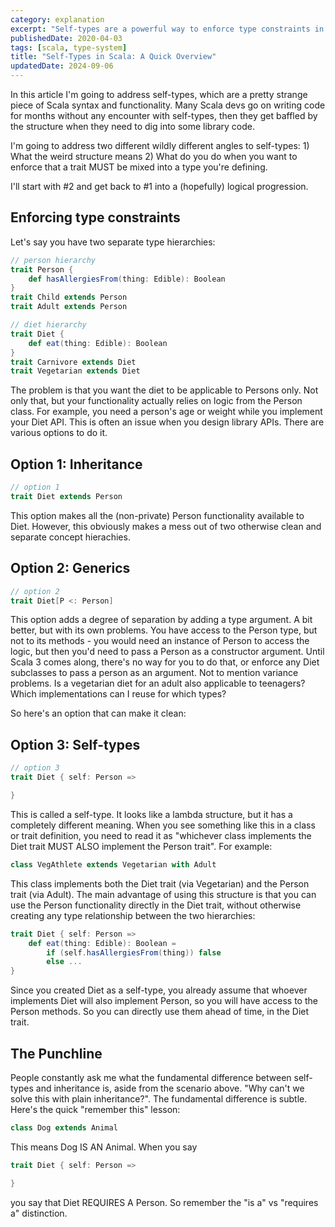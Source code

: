 ```yaml
---
category: explanation
excerpt: "Self-types are a powerful way to enforce type constraints in Scala: learn to use them effectively in just a few minutes"
publishedDate: 2020-04-03
tags: [scala, type-system]
title: "Self-Types in Scala: A Quick Overview"
updatedDate: 2024-09-06
---
```


In this article I'm going to address self-types, which are a pretty strange piece of Scala syntax and functionality. Many Scala devs go on writing code for months without any encounter with self-types, then they get baffled by the structure when they need to dig into some library code.

I'm going to address two different wildly different angles to self-types: 1) What the weird structure means 2) What do you do when you want to enforce that a trait MUST be mixed into a type you're defining.

I'll start with #2 and get back to #1 into a (hopefully) logical progression.

## Enforcing type constraints

Let's say you have two separate type hierarchies:

```scala
// person hierarchy
trait Person {
    def hasAllergiesFrom(thing: Edible): Boolean
}
trait Child extends Person
trait Adult extends Person

// diet hierarchy
trait Diet {
    def eat(thing: Edible): Boolean
}
trait Carnivore extends Diet
trait Vegetarian extends Diet
```

The problem is that you want the diet to be applicable to Persons only. Not only that, but your functionality actually relies on logic from the Person class. For example, you need a person's age or weight while you implement your Diet API. This is often an issue when you design library APIs. There are various options to do it.

## Option 1: Inheritance

```scala
// option 1
trait Diet extends Person
```

This option makes all the (non-private) Person functionality available to Diet. However, this obviously makes a mess out of two otherwise clean and separate concept hierachies.

## Option 2: Generics

```scala
// option 2
trait Diet[P <: Person]
```

This option adds a degree of separation by adding a type argument. A bit better, but with its own problems. You have access to the Person type, but not to its methods - you would need an instance of Person to access the logic, but then you'd need to pass a Person as a constructor argument. Until Scala 3 comes along, there's no way for you to do that, or enforce any Diet subclasses to pass a person as an argument. Not to mention variance problems. Is a vegetarian diet for an adult also applicable to teenagers? Which implementations can I reuse for which types?

So here's an option that can make it clean:

## Option 3: Self-types

```scala
// option 3
trait Diet { self: Person =>

}
```

This is called a self-type. It looks like a lambda structure, but it has a completely different meaning. When you see something like this in a class or trait definition, you need to read it as "whichever class implements the Diet trait MUST ALSO implement the Person trait". For example:

```scala
class VegAthlete extends Vegetarian with Adult
```

This class implements both the Diet trait (via Vegetarian) and the Person trait (via Adult). The main advantage of using this structure is that you can use the Person functionality directly in the Diet trait, without otherwise creating any type relationship between the two hierarchies:

```scala
trait Diet { self: Person =>
    def eat(thing: Edible): Boolean =
        if (self.hasAllergiesFrom(thing)) false
        else ...
}
```

Since you created Diet as a self-type, you already assume that whoever implements Diet will also implement Person, so you will have access to the Person methods. So you can directly use them ahead of time, in the Diet trait.

## The Punchline

People constantly ask me what the fundamental difference between self-types and inheritance is, aside from the scenario above. "Why can't we solve this with plain inheritance?". The fundamental difference is subtle. Here's the quick "remember this" lesson:

```scala
class Dog extends Animal
```

This means Dog IS AN Animal. When you say

```scala
trait Diet { self: Person =>

}
```

you say that Diet REQUIRES A Person. So remember the "is a" vs "requires a" distinction.
